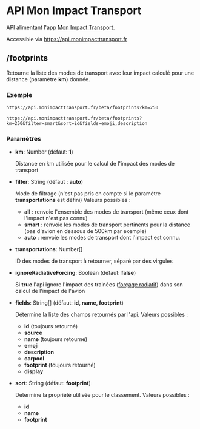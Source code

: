 # API Mon Impact Transport

API alimentant l'app [Mon Impact Transport](https://monimpacttransport.fr/).

Accessible via https://api.monimpacttransport.fr

## /footprints

Retourne la liste des modes de transport avec leur impact calculé pour une distance (paramètre **km**) donnée.

### Exemple

    https://api.monimpacttransport.fr/beta/footprints?km=250

    https://api.monimpacttransport.fr/beta/footprints?km=250&filter=smart&sort=id&fields=emoji,description

### Paramètres

- **km**: Number (défaut: **1**)
 
  Distance en km utilisée pour le calcul de l'impact des modes de transport
  

- **filter**: String (défaut : **auto**)

  Mode de filtrage (n'est pas pris en compte si le paramètre **transportations** est défini)
  Valeurs possibles : 
    - **all** : renvoie l'ensemble des modes de transport (même ceux dont l'impact n'est pas connu) 
    - **smart** : renvoie les modes de transport pertinents pour la distance (pas d'avion en dessous de 500km par exemple) 
    - **auto** : renvoie les modes de transport dont l'impact est connu.

- **transportations**: Number[]

  ID des modes de transport à retourner, séparé par des virgules

- **ignoreRadiativeForcing**: Boolean (défaut: **false**)

  Si **true** l'api ignore l'impact des trainées ([forçage radiatif](https://fr.wikipedia.org/wiki/For%C3%A7age_radiatif)) dans son calcul de l'impact de l'avion

- **fields**: String[] (défaut: **id, name, footprint**)
 
  Détermine la liste des champs retournés par l'api.
  Valeurs possibles : 
  - **id** (toujours retourné) 
  - **source**
  - **name** (toujours retourné) 
  - **emoji** 
  - **description** 
  - **carpool** 
  - **footprint** (toujours retourné) 
  - **display**


- **sort**: String (défaut: **footprint**)

  Determine la propriété utilisée pour le classement.
  Valeurs possibles : 
  - **id**
  - **name**
  - **footprint**
